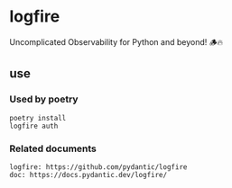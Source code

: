 # logfire

Uncomplicated Observability for Python and beyond! 🪵🔥

## use

### Used by poetry

    poetry install
    logfire auth

### Related documents

    logfire: https://github.com/pydantic/logfire
    doc: https://docs.pydantic.dev/logfire/
